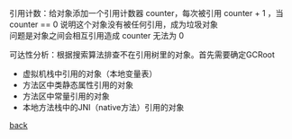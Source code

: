 引用计数：给对象添加一个引用计数器 counter，每次被引用 counter + 1 ，当 counter == 0 说明这个对象没有被任何引用，成为垃圾对象  
问题是对象之间会相互引用造成 counter 无法为 0  

可达性分析：根据搜索算法排查不在引用树里的对象。首先需要确定GCRoot  
- 虚拟机栈中引用的对象（本地变量表）  
- 方法区中类静态属性引用的对象  
- 方法区中常量引用的对象  
- 本地方法栈中的JNI（native方法）引用的对象  

[back](../10.md)  